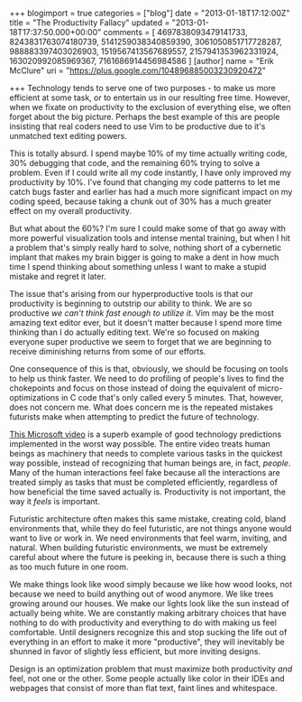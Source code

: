 +++
blogimport = true
categories = ["blog"]
date = "2013-01-18T17:12:00Z"
title = "The Productivity Fallacy"
updated = "2013-01-18T17:37:50.000+00:00"
comments = [ 4697838093479141733, 8243831763074180739, 5141259038340859390, 3061050851717728287, 988883397403026903, 1519567413567689557, 2157941353962331924, 163020992085969367, 7161686914456984586 ]
[author]
name = "Erik McClure"
uri = "https://plus.google.com/104896885003230920472"

+++
Technology tends to serve one of two purposes - to make us more efficient at some task, or to entertain us in our resulting free time. However, when we fixate on productivity to the exclusion of everything else, we often forget about the big picture. Perhaps the best example of this are people insisting that real coders need to use Vim to be productive due to it's unmatched text editing powers.

This is totally absurd. I spend maybe 10% of my time actually writing code, 30% debugging that code, and the remaining 60% trying to solve a problem. Even if I could write all my code instantly, I have only improved my productivity by 10%. I've found that changing my code patterns to let me catch bugs faster and earlier has had a much more significant impact on my coding speed, because taking a chunk out of 30% has a much greater effect on my overall productivity.

But what about the 60%? I'm sure I could make some of that go away with more powerful visualization tools and intense mental training, but when I hit a problem that's simply really hard to solve, nothing short of a cybernetic implant that makes my brain bigger is going to make a dent in how much time I spend thinking about something unless I want to make a stupid mistake and regret it later.

The issue that's arising from our hyperproductive tools is that our productivity is beginning to outstrip our ability to think. We are so productive *we can't think fast enough to utilize it*. Vim may be the most amazing text editor ever, but it doesn't matter because I spend more time thinking than I do actually editing text. We're so focused on making everyone super productive we seem to forget that we are beginning to receive diminishing returns from some of our efforts.

One consequence of this is that, obviously, we should be focusing on tools to help us think faster. We need to do profiling of people's lives to find the chokepoints and focus on those instead of doing the equivalent of micro-optimizations in C code that's only called every 5 minutes. That, however, does not concern me. What does concern me is the repeated mistakes futurists make when attempting to predict the future of technology.

[This Microsoft video](http://www.youtube.com/watch?v=a6cNdhOKwi0) is a superb example of good technology predictions implemented in the worst way possible. The entire video treats human beings as machinery that needs to complete various tasks in the quickest way possible, instead of recognizing that human beings are, in fact, *people*. Many of the human interactions feel fake because all the interactions are treated simply as tasks that must be completed efficiently, regardless of how beneficial the time saved actually is. Productivity is not important, the way it *feels* is important.

Futuristic architecture often makes this same mistake, creating cold, bland environments that, while they do feel futuristic, are not things anyone would want to live or work in. We need environments that feel warm, inviting, and natural. When building futuristic environments, we must be extremely careful about where the future is peeking in, because there is such a thing as too much future in one room.

We make things look like wood simply because we like how wood looks, not because we need to build anything out of wood anymore. We like trees growing around our houses. We make our lights look like the sun instead of actually being white. We are constantly making arbitrary choices that have nothing to do with productivity and everything to do with making us feel comfortable. Until designers recognize this and stop sucking the life out of everything in an effort to make it more "productive", they will inevitably be shunned in favor of slightly less efficient, but more inviting designs.

Design is an optimization problem that must maximize both productivity *and* feel, not one or the other. Some people actually like color in their IDEs and webpages that consist of more than flat text, faint lines and whitespace.
